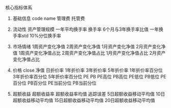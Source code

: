 核心指标体系
1. 基础信息
code
name
管理费
托管费

2. 流动性
资产管理规模
一年平均换手率
换手率
6个月与3年换手率比值
一年换手率std
10%分位换手率

4. 市场情绪
1周资产变化净值	2周资产变化净值	1月资产变化净值	2月资产变化净值	1周资产变化净值占比	2周资产变化净值占比	1月资产变化净值占比	2月资产变化净值占比

5. 价格
close
净值
日折价率	1年折价率	3年折价率	5年折价率	1年折价率百分位	3年折价率百分位	5年折价率百分位
PE
PB
PE高位	PB高位	PE低位	PB低位	PE百分位	PB百分位	PE当前分位	PB当前分位

6. 超额收益
超额收益率
超额收益率均值
追踪误差
5日超额收益移动平均值
10日超额收益移动平均值
15日超额收益移动平均值
20日超额收益移动平均值
